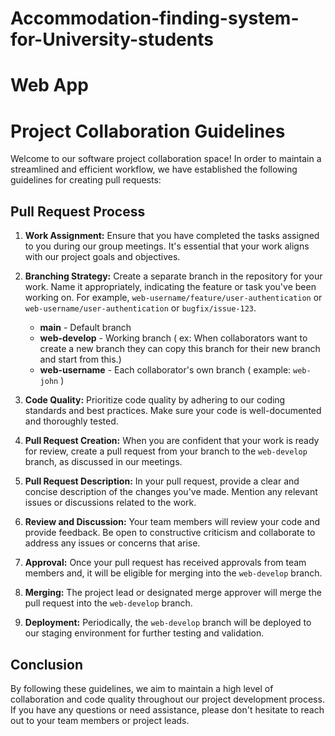 # Accommodation-finding-system-for-University-students
# Web App

# Project Collaboration Guidelines

Welcome to our software project collaboration space! In order to maintain a streamlined and efficient workflow, we have established the following guidelines for creating pull requests:

## Pull Request Process

1. **Work Assignment:** Ensure that you have completed the tasks assigned to you during our group meetings. It's essential that your work aligns with our project goals and objectives.

2. **Branching Strategy:** Create a separate branch in the repository for your work. Name it appropriately, indicating the feature or task you've been working on. For example, `web-username/feature/user-authentication` or `web-username/user-authentication` or `bugfix/issue-123`. <br>
   *  **main** -  Default branch <br>
   *  **web-develop** - Working branch ( ex: When collaborators want to create a new branch they can copy this branch for their new branch and start from this.) <br>
   *  **web-username** - Each collaborator's own branch ( example: `web-john` )

3. **Code Quality:** Prioritize code quality by adhering to our coding standards and best practices. Make sure your code is well-documented and thoroughly tested.

4. **Pull Request Creation:** When you are confident that your work is ready for review, create a pull request from your branch to the `web-develop` branch, as discussed in our meetings.

5. **Pull Request Description:** In your pull request, provide a clear and concise description of the changes you've made. Mention any relevant issues or discussions related to the work.

6. **Review and Discussion:** Your team members will review your code and provide feedback. Be open to constructive criticism and collaborate to address any issues or concerns that arise.

7. **Approval:** Once your pull request has received approvals from team members and, it will be eligible for merging into the `web-develop` branch.

8. **Merging:** The project lead or designated merge approver will merge the pull request into the `web-develop` branch.

9. **Deployment:** Periodically, the `web-develop` branch will be deployed to our staging environment for further testing and validation.

## Conclusion

By following these guidelines, we aim to maintain a high level of collaboration and code quality throughout our project development process. If you have any questions or need assistance, please don't hesitate to reach out to your team members or project leads.

